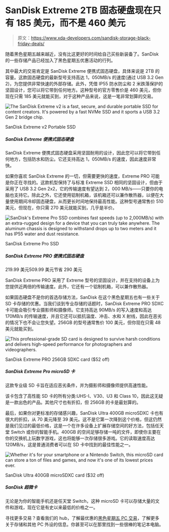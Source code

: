 # SanDisk Extreme 2TB 固态硬盘现在只有 185 美元，而不是 460 美元

> 原文：<https://www.xda-developers.com/sandisk-storage-black-friday-deals/>

随着黑色星期五越来越近，没有比这更好的时间给自己买些新装备了。SanDisk 的一些存储产品已经加入了黑色星期五优惠活动的行列。

其中最大的交易肯定是 SanDisk Extreme 便携式固态硬盘，具体来说是 2TB 的容量。这款固态硬盘的最新型号支持高达 1，050MB/s 的速度(通过 USB 3.2 Gen 2)，为您提供非常快速的外部存储。此外，凭借 IP55 防水防尘和 2 米跌落保护的坚固设计，您可以将它带到任何地方。这种型号的官方零售价是 460 美元，但你现在只需 185 美元就能买到，对于这种产品来说，这是一笔非常划算的交易。

 <picture>![The SanDisk Extreme v2 is a fast, secure, and durable portable SSD for content creators. It's powered by a fast NVMe SSD and it sports a USB 3.2 Gen 2 bridge chip.](img/bf03507fd6f5fa9d7338dc27bd7e8911.png)</picture> 

SanDisk Extreme v2 Portable SSD

##### SanDisk Extreme 便携式固态硬盘

SanDisk Extreme 便携式固态硬盘采用坚固耐用的设计，因此您可以将它带到任何地方，包括防水和防尘。它还支持高达 1，050MB/s 的速度，因此速度非常快。

如果你喜欢 SanDisk Extreme 的一切，但需要更快的速度，Extreme PRO 可能是你正在寻找的。这款机型保持了与标准 Extreme SSD 相同的坚固设计，但由于采用了 USB 3.2 Gen 2x2，它的传输速度有望达到 2，000 MB/s——只要你的电脑也支持它。除此之外，它还使用铝制机箱，该机箱还可以兼作散热器，以便在大量使用期间冷却固态硬盘，从而更长时间地保持最高性能。这种型号通常售价 510 美元，但现在，你只需 270 美元就能买到，几乎是半价。

 <picture>![SanDisk's Extreme Pro SSD combines fast speeds (up to 2,000MB/s) with an extra-rugged design for a device that you can truly take anywhere. The aluminum chassis is designed to withstand drops up to two meters and it has IP55 water and dust resistance.](img/b2883c3635948d37082254100ae4a408.png)</picture> 

SanDisk Extreme Pro SSD

##### SanDisk Extreme PRO 便携式固态硬盘

219.99 美元509.99 美元节省 290 美元

SanDisk Extreme PRO 采用了 Extreme 型号的坚固设计，并在支持的设备上为您提供近两倍的传输速度。此外，它还有一个铝制机箱，可以兼作散热器。

如果固态硬盘不是你的首选存储方法，SanDisk 在这个黑色星期五也有一些关于 SD 卡存储的优惠。当我们谈到专业存储的话题时，SanDisk Extreme PRO SDXC 卡可能会吸引专业摄影师和摄像师。它支持高达 90MB/s 的写入速度和高达 170MB/s 的传输速度，并且它还可以抵抗温度、冲击、水和 X 射线，因此在恶劣的情况下也不会让您失望。256GB 的型号通常售价 100 美元，但你现在只需 48 美元就能买到。

 <picture>![This professional-grade SD card is designed to survive harsh conditions and delivers high-speed performance for photographers and videographers.](img/ca6559d04f7ce620dbcdf172ce135dd6.png)</picture> 

SanDisk Extreme PRO 256GB SDXC card ($52 off)

##### SanDisk Extreme Pro microSD 卡

这款专业级 SD 卡旨在适应恶劣条件，并为摄影师和摄像师提供高速性能。

该卡包含了高性能 SD 卡的所有分类:UHS-I、V30、U3 和 Class 10，因此这无疑是一款出色的产品。其他尺寸也有折扣，但 256GB 的卡是最划算的。

最后，如果你对更标准的存储感兴趣，SanDisk Ultra 400GB microSDXC 卡也有很大的折扣，从 70 美元降至 39 美元。这不是它第一次降到这个价格，但这仍然是我们见过的最低价格，这是一个在许多设备上扩展存储空间的好方法，包括任天堂 Switch 或你的智能手机。400GB 的空间足够存储一吨的文件，即使你主要在你的交换机上玩数字游戏，这也将能够一次存储很多游戏。它的读取速度高达 120MB/s，这是普通消费者可以在 SD 卡中找到的最佳性能之一。

 <picture>![Whether it's for your smartphone or a Nintendo Switch, this microSD card can store a ton of files and games, and now it's one of its lowest prices ever.](img/b7af1aef43bad076d8a50b58baa7dfd1.png)</picture> 

SanDisk Ultra 400GB microSDXC card ($32 off)

##### SanDisk 超微卡

无论是为你的智能手机还是任天堂 Switch，这种 microSD 卡可以存储大量的文件和游戏，现在它是有史以来最低的价格之一。

寻找更多交易？查看我们的 hub，了解最优惠的[黑色星期五 PC 交易](https://www.xda-developers.com/best-black-friday-pc-gaming-deals/)，了解更多关于存储和其他 PC 外设的信息。你甚至可以在那里找到一些很棒的笔记本电脑。